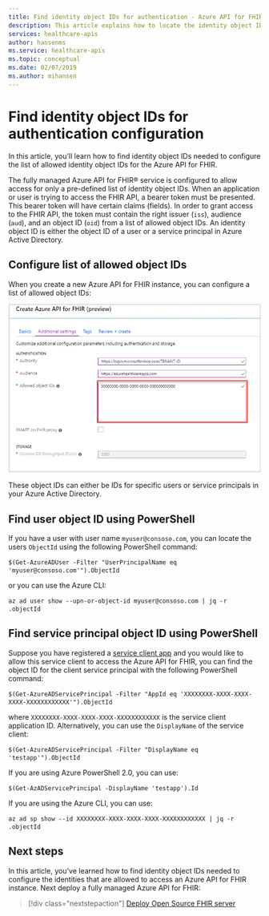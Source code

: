 ```yaml
---
title: Find identity object IDs for authentication - Azure API for FHIR
description: This article explains how to locate the identity object IDs needed to configure authentication for Azure API for FHIR
services: healthcare-apis
author: hansenms
ms.service: healthcare-apis
ms.topic: conceptual
ms.date: 02/07/2019
ms.author: mihansen
---
```


# Find identity object IDs for authentication configuration

In this article, you'll learn how to find identity object IDs needed to configure the list of allowed identity object IDs for the Azure API for FHIR.

The fully managed Azure API for FHIR&reg; service is configured to allow access for only a pre-defined list of identity object IDs. When an application or user is trying to access the FHIR API, a bearer token must be presented. This bearer token will have certain claims (fields). In order to grant access to the FHIR API, the token must contain the right issuer (`iss`), audience (`aud`), and an object ID (`oid`) from a list of allowed object IDs. An identity object ID is either the object ID of a user or a service principal in Azure Active Directory.

## Configure list of allowed object IDs

When you create a new Azure API for FHIR instance, you can configure a list of allowed object IDs:

![Configure allowed object IDs](media/quickstart-paas-portal/configure-allowed-oids.png)

These object IDs can either be IDs for specific users or service principals in your Azure Active Directory.

## Find user object ID using PowerShell

If you have a user with user name `myuser@consoso.com`, you can locate the users `ObjectId` using the following PowerShell command:

```azurepowershell-interactive
$(Get-AzureADUser -Filter "UserPrincipalName eq 'myuser@consoso.com'").ObjectId
```

or you can use the Azure CLI:

```azurecli-interactive
az ad user show --upn-or-object-id myuser@consoso.com | jq -r .objectId
```

## Find service principal object ID using PowerShell

Suppose you have registered a [service client app](register-service-azure-ad-client-app.md) and you would like to allow this service client to access the Azure API for FHIR, you can find the object ID for the client service principal with the following PowerShell command:

```azurepowershell-interactive
$(Get-AzureADServicePrincipal -Filter "AppId eq 'XXXXXXXX-XXXX-XXXX-XXXX-XXXXXXXXXXXX'").ObjectId
```

where `XXXXXXXX-XXXX-XXXX-XXXX-XXXXXXXXXXXX` is the service client application ID. Alternatively, you can use the `DisplayName` of the service client:

```azurepowershell-interactive
$(Get-AzureADServicePrincipal -Filter "DisplayName eq 'testapp'").ObjectId
```

If you are using Azure PowerShell 2.0, you can use:

```azurepowershell-interactive
$(Get-AzADServicePrincipal -DisplayName 'testapp').Id
```

If you are using the Azure CLI, you can use:

```azurecli-interactive
az ad sp show --id XXXXXXXX-XXXX-XXXX-XXXX-XXXXXXXXXXXX | jq -r .objectId
```

## Next steps

In this article, you've learned how to find identity object IDs needed to configure the identities that are allowed to access an Azure API for FHIR instance. Next deploy a fully managed Azure API for FHIR:
 
>[!div class="nextstepaction"]
>[Deploy Open Source FHIR server](fhir-paas-portal-quickstart.md)

